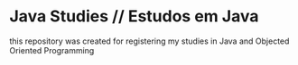 # Java Studies // Estudos em Java
this repository was created for registering my studies in Java and Objected Oriented Programming